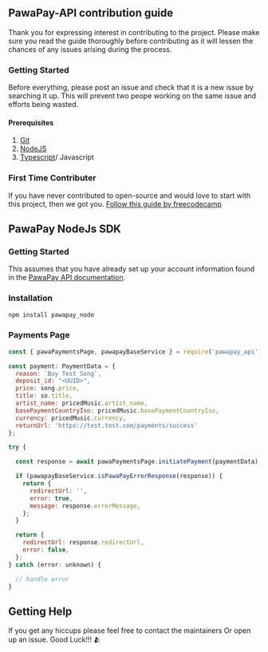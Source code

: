 ## PawaPay-API contribution guide

Thank you for expressing interest in contributing to the project. Please make sure you read the guide thoroughly before contributing  as it will lessen the chances of any issues arising during the process.

### Getting Started

Before everything, please post an issue and check that it is a new issue by searching it up. This will prevent two peope working on the same issue and efforts being wasted.

#### Prerequisites

1. [Git](https://git-scm.com/)
2. [NodeJS](https://nodejs.org/en/)
3. [Typescript](typescriptlang.org)/ Javascript

### First Time Contributer

If you have never contributed to open-source and would love to start with this project, then we got you. [Follow this guide by freecodecamp](https://www.freecodecamp.org/news/how-to-contribute-to-open-source-projects-beginners-guide/)

## PawaPay NodeJs SDK

### Getting Started

This assumes that you have already set up your account information found in
the [PawaPay API documentation](https://docs.pawapay.co.uk/).

### Installation

```bash
npm install pawapay_node
```

### Payments Page

```javascript
const { pawaPaymentsPage, pawapayBaseService } = require('pawapay_api');

const payment: PaymentData = {
  reason: `Buy Test Song`,
  deposit_id: "<UUID>",
  price: song.price,
  title: so.title,
  artist_name: pricedMusic.artist_name,
  basePaymentCountryIso: pricedMusic.basePaymentCountryIso,
  currency: pricedMusic.currency,
  returnUrl: 'https://test.test.com/payments/success'
};

try {

  const response = await pawaPaymentsPage.initiatePayment(paymentData);

  if (pawapayBaseService.isPawaPayErrorResponse(response)) {
    return {
      redirectUrl: '',
      error: true,
      message: response.errorMessage,
    };
  }

  return {
    redirectUrl: response.redirectUrl,
    error: false,
  };
} catch (error: unknown) {

  // handle error
}

```

## Getting Help

If you get any hiccups please feel free to contact the maintainers Or open up an issue. Good Luck!!! 🫂
